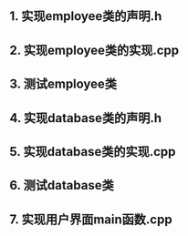 ## 1. 实现employee类的声明.h
## 2. 实现employee类的实现.cpp
## 3. 测试employee类
## 4. 实现database类的声明.h
## 5. 实现database类的实现.cpp
## 6. 测试database类
## 7. 实现用户界面main函数.cpp

